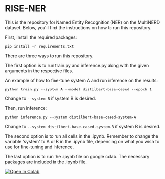 # RISE-NER
This is the repository for Named Entity Recognition (NER) on the MultiNERD dataset. Below, you'll find the instructions on how to run this repository.

First, install the required packages:

```
pip install -r requirements.txt
```


There are three ways to run this repository. 

The first option is to run train.py and inference.py along with the given arguments in the respective files.

An example of how to fine-tune system A and run inference on the results:
```
python train.py --system A --model distilbert-base-cased --epoch 1
```
Change to ```--system B``` if system B is desired.

Then, run inference:
```
python inference.py --system distilbert-base-cased-system-A
```
Change to ```--system distilbert-base-cased-system-B``` if system B is desired.

The second option is to run all cells in the .ipynb. Remember to change the variable 'system' to A or B in the .ipynb file, depending on what you wish to use for fine-tuning and inference.

The last option is to run the .ipynb file on google colab. The necessary packages are included in the .ipynb file.

[![Open In Colab](https://colab.research.google.com/assets/colab-badge.svg)](https://colab.research.google.com/drive/1n6fse7fiatsfYSUKmvzhrxxybVsKqH9d?usp=sharing)
